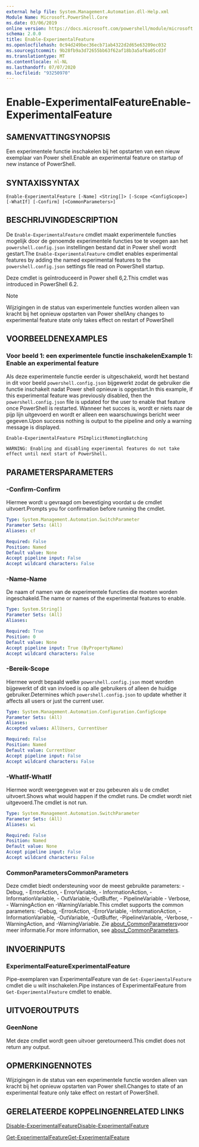 ```yaml
---
external help file: System.Management.Automation.dll-Help.xml
Module Name: Microsoft.PowerShell.Core
ms.date: 03/06/2019
online version: https://docs.microsoft.com/powershell/module/microsoft.powershell.core/enable-experimentalfeature?view=powershell-6&WT.mc_id=ps-gethelp
schema: 2.0.0
title: Enable-ExperimentalFeature
ms.openlocfilehash: 0c94d249bec36ecb71ab4322d2d65e63209ec032
ms.sourcegitcommit: 9b28fb9a3d72655bb63f62af18b3a5af6a05cd3f
ms.translationtype: MT
ms.contentlocale: nl-NL
ms.lasthandoff: 07/07/2020
ms.locfileid: "93250970"
---
```

# <span data-ttu-id="dd60b-102">Enable-ExperimentalFeature</span><span class="sxs-lookup"><span data-stu-id="dd60b-102">Enable-ExperimentalFeature</span></span>

## <span data-ttu-id="dd60b-103">SAMENVATTING</span><span class="sxs-lookup"><span data-stu-id="dd60b-103">SYNOPSIS</span></span>
<span data-ttu-id="dd60b-104">Een experimentele functie inschakelen bij het opstarten van een nieuw exemplaar van Power shell.</span><span class="sxs-lookup"><span data-stu-id="dd60b-104">Enable an experimental feature on startup of new instance of PowerShell.</span></span>

## <span data-ttu-id="dd60b-105">SYNTAXIS</span><span class="sxs-lookup"><span data-stu-id="dd60b-105">SYNTAX</span></span>

```
Enable-ExperimentalFeature [-Name] <String[]> [-Scope <ConfigScope>] [-WhatIf] [-Confirm] [<CommonParameters>]
```

## <span data-ttu-id="dd60b-106">BESCHRIJVING</span><span class="sxs-lookup"><span data-stu-id="dd60b-106">DESCRIPTION</span></span>

<span data-ttu-id="dd60b-107">De `Enable-ExperimentalFeature` cmdlet maakt experimentele functies mogelijk door de genoemde experimentele functies toe te voegen aan het `powershell.config.json` instellingen bestand dat in Power shell wordt gestart.</span><span class="sxs-lookup"><span data-stu-id="dd60b-107">The `Enable-ExperimentalFeature` cmdlet enables experimental features by adding the named experimental features to the `powershell.config.json` settings file read on PowerShell startup.</span></span>

<span data-ttu-id="dd60b-108">Deze cmdlet is geïntroduceerd in Power shell 6,2.</span><span class="sxs-lookup"><span data-stu-id="dd60b-108">This cmdlet was introduced in PowerShell 6.2.</span></span>

> [!NOTE]
> <span data-ttu-id="dd60b-109">Wijzigingen in de status van experimentele functies worden alleen van kracht bij het opnieuw opstarten van Power shell</span><span class="sxs-lookup"><span data-stu-id="dd60b-109">Any changes to experimental feature state only takes effect on restart of PowerShell</span></span>

## <span data-ttu-id="dd60b-110">VOORBEELDEN</span><span class="sxs-lookup"><span data-stu-id="dd60b-110">EXAMPLES</span></span>

### <span data-ttu-id="dd60b-111">Voor beeld 1: een experimentele functie inschakelen</span><span class="sxs-lookup"><span data-stu-id="dd60b-111">Example 1: Enable an experimental feature</span></span>

<span data-ttu-id="dd60b-112">Als deze experimentele functie eerder is uitgeschakeld, wordt het bestand in dit voor beeld `powershell.config.json` bijgewerkt zodat de gebruiker die functie inschakelt nadat Power shell opnieuw is opgestart.</span><span class="sxs-lookup"><span data-stu-id="dd60b-112">In this example, if this experimental feature was previously disabled, then the `powershell.config.json` file is updated for the user to enable that feature once PowerShell is restarted.</span></span>
<span data-ttu-id="dd60b-113">Wanneer het succes is, wordt er niets naar de pijp lijn uitgevoerd en wordt er alleen een waarschuwings bericht weer gegeven.</span><span class="sxs-lookup"><span data-stu-id="dd60b-113">Upon success nothing is output to the pipeline and only a warning message is displayed.</span></span>

```powershell
Enable-ExperimentalFeature PSImplicitRemotingBatching
```

```Output
WARNING: Enabling and disabling experimental features do not take effect until next start of PowerShell.
```

## <span data-ttu-id="dd60b-114">PARAMETERS</span><span class="sxs-lookup"><span data-stu-id="dd60b-114">PARAMETERS</span></span>

### <span data-ttu-id="dd60b-115">-Confirm</span><span class="sxs-lookup"><span data-stu-id="dd60b-115">-Confirm</span></span>

<span data-ttu-id="dd60b-116">Hiermee wordt u gevraagd om bevestiging voordat u de cmdlet uitvoert.</span><span class="sxs-lookup"><span data-stu-id="dd60b-116">Prompts you for confirmation before running the cmdlet.</span></span>

```yaml
Type: System.Management.Automation.SwitchParameter
Parameter Sets: (All)
Aliases: cf

Required: False
Position: Named
Default value: None
Accept pipeline input: False
Accept wildcard characters: False
```

### <span data-ttu-id="dd60b-117">-Name</span><span class="sxs-lookup"><span data-stu-id="dd60b-117">-Name</span></span>

<span data-ttu-id="dd60b-118">De naam of namen van de experimentele functies die moeten worden ingeschakeld.</span><span class="sxs-lookup"><span data-stu-id="dd60b-118">The name or names of the experimental features to enable.</span></span>

```yaml
Type: System.String[]
Parameter Sets: (All)
Aliases:

Required: True
Position: 0
Default value: None
Accept pipeline input: True (ByPropertyName)
Accept wildcard characters: False
```

### <span data-ttu-id="dd60b-119">-Bereik</span><span class="sxs-lookup"><span data-stu-id="dd60b-119">-Scope</span></span>

<span data-ttu-id="dd60b-120">Hiermee wordt bepaald welke `powershell.config.json` moet worden bijgewerkt of dit van invloed is op alle gebruikers of alleen de huidige gebruiker.</span><span class="sxs-lookup"><span data-stu-id="dd60b-120">Determines which `powershell.config.json` to update whether it affects all users or just the current user.</span></span>

```yaml
Type: System.Management.Automation.Configuration.ConfigScope
Parameter Sets: (All)
Aliases:
Accepted values: AllUsers, CurrentUser

Required: False
Position: Named
Default value: CurrentUser
Accept pipeline input: False
Accept wildcard characters: False
```

### <span data-ttu-id="dd60b-121">-WhatIf</span><span class="sxs-lookup"><span data-stu-id="dd60b-121">-WhatIf</span></span>

<span data-ttu-id="dd60b-122">Hiermee wordt weergegeven wat er zou gebeuren als u de cmdlet uitvoert.</span><span class="sxs-lookup"><span data-stu-id="dd60b-122">Shows what would happen if the cmdlet runs.</span></span>
<span data-ttu-id="dd60b-123">De cmdlet wordt niet uitgevoerd.</span><span class="sxs-lookup"><span data-stu-id="dd60b-123">The cmdlet is not run.</span></span>

```yaml
Type: System.Management.Automation.SwitchParameter
Parameter Sets: (All)
Aliases: wi

Required: False
Position: Named
Default value: None
Accept pipeline input: False
Accept wildcard characters: False
```

### <span data-ttu-id="dd60b-124">CommonParameters</span><span class="sxs-lookup"><span data-stu-id="dd60b-124">CommonParameters</span></span>

<span data-ttu-id="dd60b-125">Deze cmdlet biedt ondersteuning voor de meest gebruikte parameters: -Debug, - ErrorAction, - ErrorVariable, - InformationAction, -InformationVariable, - OutVariable,-OutBuffer, - PipelineVariable - Verbose, - WarningAction en -WarningVariable.</span><span class="sxs-lookup"><span data-stu-id="dd60b-125">This cmdlet supports the common parameters: -Debug, -ErrorAction, -ErrorVariable, -InformationAction, -InformationVariable, -OutVariable, -OutBuffer, -PipelineVariable, -Verbose, -WarningAction, and -WarningVariable.</span></span> <span data-ttu-id="dd60b-126">Zie [about_CommonParameters](https://go.microsoft.com/fwlink/?LinkID=113216)voor meer informatie.</span><span class="sxs-lookup"><span data-stu-id="dd60b-126">For more information, see [about_CommonParameters](https://go.microsoft.com/fwlink/?LinkID=113216).</span></span>

## <span data-ttu-id="dd60b-127">INVOER</span><span class="sxs-lookup"><span data-stu-id="dd60b-127">INPUTS</span></span>

### <span data-ttu-id="dd60b-128">ExperimentalFeature</span><span class="sxs-lookup"><span data-stu-id="dd60b-128">ExperimentalFeature</span></span>

<span data-ttu-id="dd60b-129">Pipe-exemplaren van ExperimentalFeature van de `Get-ExperimentalFeature` cmdlet die u wilt inschakelen.</span><span class="sxs-lookup"><span data-stu-id="dd60b-129">Pipe instances of ExperimentalFeature from `Get-ExperimentalFeature` cmdlet to enable.</span></span>

## <span data-ttu-id="dd60b-130">UITVOER</span><span class="sxs-lookup"><span data-stu-id="dd60b-130">OUTPUTS</span></span>

### <span data-ttu-id="dd60b-131">Geen</span><span class="sxs-lookup"><span data-stu-id="dd60b-131">None</span></span>

<span data-ttu-id="dd60b-132">Met deze cmdlet wordt geen uitvoer geretourneerd.</span><span class="sxs-lookup"><span data-stu-id="dd60b-132">This cmdlet does not return any output.</span></span>

## <span data-ttu-id="dd60b-133">OPMERKINGEN</span><span class="sxs-lookup"><span data-stu-id="dd60b-133">NOTES</span></span>

<span data-ttu-id="dd60b-134">Wijzigingen in de status van een experimentele functie worden alleen van kracht bij het opnieuw opstarten van Power shell.</span><span class="sxs-lookup"><span data-stu-id="dd60b-134">Changes to state of an experimental feature only take effect on restart of PowerShell.</span></span>

## <span data-ttu-id="dd60b-135">GERELATEERDE KOPPELINGEN</span><span class="sxs-lookup"><span data-stu-id="dd60b-135">RELATED LINKS</span></span>

[<span data-ttu-id="dd60b-136">Disable-ExperimentalFeature</span><span class="sxs-lookup"><span data-stu-id="dd60b-136">Disable-ExperimentalFeature</span></span>](Disable-ExperimentalFeature.md)

[<span data-ttu-id="dd60b-137">Get-ExperimentalFeature</span><span class="sxs-lookup"><span data-stu-id="dd60b-137">Get-ExperimentalFeature</span></span>](Get-ExperimentalFeature.md)

